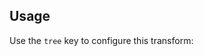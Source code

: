 ## Usage

Use the `tree` key to configure this transform:

<? @source {javascript=s/(\.\.\/)+lib\/index/trucks/gm} usage.js ?>

